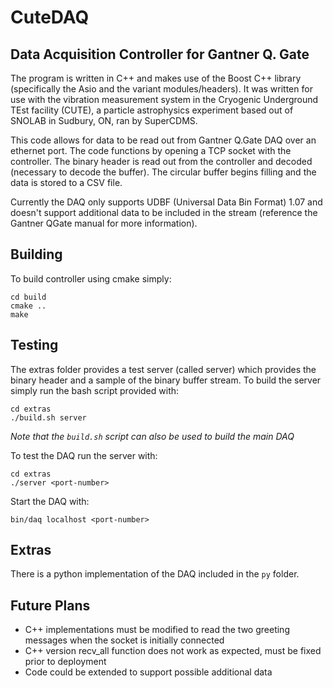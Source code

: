 # CuteDAQ
## Data Acquisition Controller for Gantner Q. Gate

The program is written in C++ and makes use of the Boost C++ library (specifically the Asio and the variant modules/headers). It was written for use with the vibration measurement system in the Cryogenic Underground TEst facility (CUTE), a particle astrophysics experiment based out of SNOLAB in Sudbury, ON, ran by SuperCDMS.

This code allows for data to be read out from Gantner Q.Gate DAQ over an ethernet port.
The code functions by opening a TCP socket with the controller.
The binary header is read out from the controller and decoded (necessary to decode the buffer).
The circular buffer begins filling and the data is stored to a CSV file.

Currently the DAQ only supports UDBF (Universal Data Bin Format) 1.07 and doesn't support additional data to be included in the stream (reference the Gantner QGate manual for more information).

## Building
To build controller using cmake simply:
```
cd build
cmake ..
make
```
## Testing
The extras folder provides a test server (called server) which provides the binary header and a sample of the binary buffer stream. To build the server simply run the bash script provided with:
```
cd extras
./build.sh server
```
_Note that the ```build.sh``` script can also be used to build the main DAQ_

To test the DAQ run the server with:
```
cd extras
./server <port-number>
```
Start the DAQ with:
```
bin/daq localhost <port-number>
```

## Extras
There is a python implementation of the DAQ included in the ```py``` folder.

## Future Plans
* C++ implementations must be modified to read the two greeting messages when the socket is initially connected
* C++ version recv_all function does not work as expected, must be fixed prior to deployment 
* Code could be extended to support possible additional data

